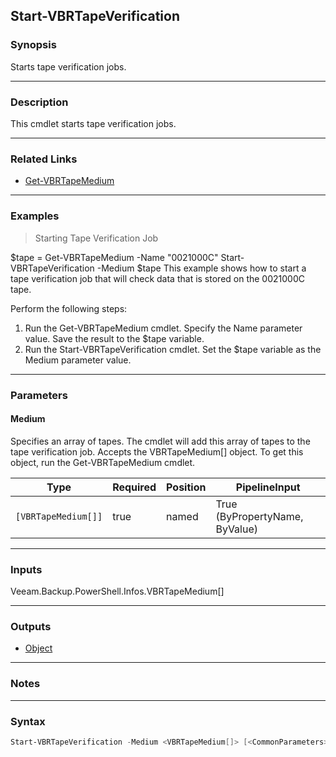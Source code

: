 Start-VBRTapeVerification
-------------------------

### Synopsis
Starts tape verification jobs.

---

### Description

This cmdlet starts tape verification jobs.

---

### Related Links
* [Get-VBRTapeMedium](Get-VBRTapeMedium)

---

### Examples
> Starting Tape Verification Job

$tape = Get-VBRTapeMedium -Name "0021000C"
Start-VBRTapeVerification -Medium $tape
This example shows how to start a tape verification job that will check data that is stored on the 0021000C tape.

Perform the following steps:
1. Run the Get-VBRTapeMedium cmdlet. Specify the Name parameter value. Save the result to the $tape variable.
2. Run the Start-VBRTapeVerification cmdlet. Set the $tape variable as the Medium parameter value.

---

### Parameters
#### **Medium**
Specifies an array of tapes. The cmdlet will add this array of tapes to the tape verification job. Accepts the VBRTapeMedium[] object. To get this object, run the Get-VBRTapeMedium cmdlet.

|Type               |Required|Position|PipelineInput                 |
|-------------------|--------|--------|------------------------------|
|`[VBRTapeMedium[]]`|true    |named   |True (ByPropertyName, ByValue)|

---

### Inputs
Veeam.Backup.PowerShell.Infos.VBRTapeMedium[]

---

### Outputs
* [Object](https://learn.microsoft.com/en-us/dotnet/api/System.Object)

---

### Notes

---

### Syntax
```PowerShell
Start-VBRTapeVerification -Medium <VBRTapeMedium[]> [<CommonParameters>]
```
